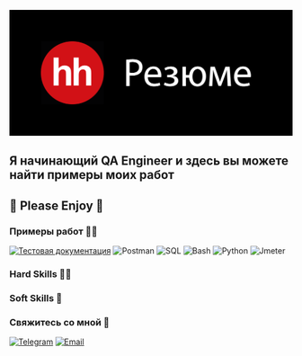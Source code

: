 [![Header](https://github.com/Simon-cookie-eat/Simon-cookie-eat/blob/main/assets/Resume_header.png)](https://hh.ru/resume/70170b0eff0b32cf290039ed1f6e6b67647251)

## Я начинающий QA Engineer и здесь вы можете найти примеры моих работ
## 🌸 Please Enjoy 🌸

### Примеры работ 👨‍💻
[![Тестовая документация](https://img.shields.io/badge/Тестовая_Документация-000000?style=for-the-badge&logo=GoogleSheets&logoColor=#34A853)](https://drive.google.com/drive/folders/1Sk2H_TZt5eIcCZKIuQ2-j6nmtMd9i8gS?usp=sharing)
![Postman](https://img.shields.io/badge/Коллекции_Postman-000000?style=for-the-badge&logo=Postman&logoColor=#FF6C37)
![SQL](https://img.shields.io/badge/Запросы_SQL-000000?style=for-the-badge&logo=mysql&logoColor=#4479A1)
![Bash](https://img.shields.io/badge/Запросы_Bash-000000?style=for-the-badge&logo=gnubash&logoColor=#4EAA25)
![Python](https://img.shields.io/badge/Проекты_Python-000000?style=for-the-badge&logo=python&logoColor=#3776AB)
![Jmeter](https://img.shields.io/badge/Проекты_Jmeter-000000?style=for-the-badge&logo=ApacheJmeter&logoColor=#D22128)


### Hard Skills 💪🏻

### Soft Skills 🧠

### Свяжитесь со мной 📧

[![Telegram](https://img.shields.io/badge/@simon%5F_cookie%5F_eat-000000?style=for-the-badge&logo=Telegram&logoColor=FFFFFF)](https://t.me/simon_cookie_eat)
[![Email](https://img.shields.io/badge/work.sergey@list.ru-000000?style=for-the-badge&logo=mail.ru&logoColor=ff9e00)](mailto:work.sergey@list.ru)